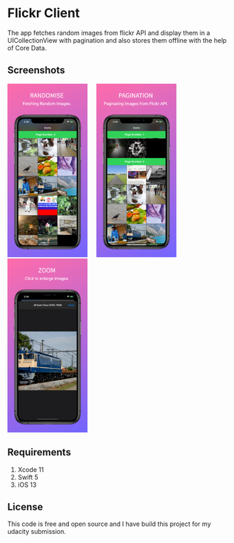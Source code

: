 # Flickr Client

The app fetches random images from flickr API and display them in a UICollectionView with pagination and also stores them offline with the help of Core Data.  

## Screenshots
<img src = "Screenshots/Home.png" width = "180">  &nbsp; &nbsp; <img src = "Screenshots/Pagination.png" width = "180"> &nbsp; &nbsp; <img src = "Screenshots/Detail.png" width = "180">

## Requirements
1. Xcode 11
2. Swift 5
3. iOS 13

## License
This code is free and open source and I have build this project for my udacity submission.
